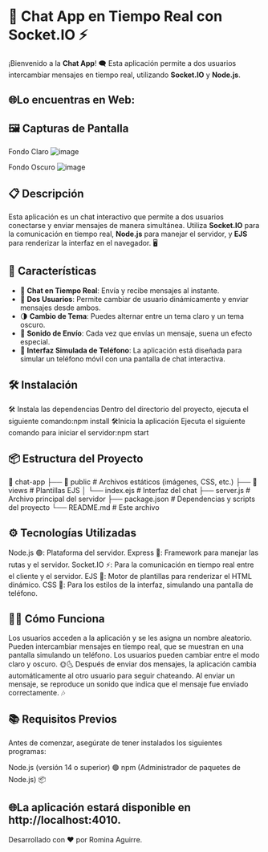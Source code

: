 # 💬 Chat App en Tiempo Real con Socket.IO ⚡

¡Bienvenido a la **Chat App**! 🗨️ Esta aplicación permite a dos usuarios intercambiar mensajes en tiempo real, utilizando **Socket.IO** y **Node.js**. 

## 🌐Lo encuentras en Web:

## 🖼️ Capturas de Pantalla
Fondo Claro
![image](https://github.com/user-attachments/assets/e2297c19-5142-49bd-8796-16fbcdc25037)

Fondo Oscuro
![image](https://github.com/user-attachments/assets/360cb7bb-5a45-4f9a-9c7d-faed95676006)

## 📋 Descripción

Esta aplicación es un chat interactivo que permite a dos usuarios conectarse y enviar mensajes de manera simultánea. Utiliza **Socket.IO** para la comunicación en tiempo real, **Node.js** para manejar el servidor, y **EJS** para renderizar la interfaz en el navegador. 🖥️

## 🚀 Características

- 💬 **Chat en Tiempo Real**: Envía y recibe mensajes al instante.
- 👥 **Dos Usuarios**: Permite cambiar de usuario dinámicamente y enviar mensajes desde ambos.
- 🌗 **Cambio de Tema**: Puedes alternar entre un tema claro y un tema oscuro.
- 🎵 **Sonido de Envío**: Cada vez que envías un mensaje, suena un efecto especial.
- 📱 **Interfaz Simulada de Teléfono**: La aplicación está diseñada para simular un teléfono móvil con una pantalla de chat interactiva.

## 🛠️ Instalación
🛠️ Instala las dependencias
Dentro del directorio del proyecto, ejecuta el siguiente comando:npm install
🛠️Inicia la aplicación
Ejecuta el siguiente comando para iniciar el servidor:npm start

## 📦 Estructura del Proyecto
📂 chat-app
├── 📂 public          # Archivos estáticos (imágenes, CSS, etc.)
├── 📂 views           # Plantillas EJS
│   └── index.ejs      # Interfaz del chat
├── server.js          # Archivo principal del servidor
├── package.json       # Dependencias y scripts del proyecto
└── README.md          # Este archivo

## ⚙️ Tecnologías Utilizadas
Node.js 🟢: Plataforma del servidor.
Express 🚀: Framework para manejar las rutas y el servidor.
Socket.IO ⚡: Para la comunicación en tiempo real entre el cliente y el servidor.
EJS 📄: Motor de plantillas para renderizar el HTML dinámico.
CSS 🎨: Para los estilos de la interfaz, simulando una pantalla de teléfono.

## 👩‍💻 Cómo Funciona
Los usuarios acceden a la aplicación y se les asigna un nombre aleatorio.
Pueden intercambiar mensajes en tiempo real, que se muestran en una pantalla simulando un teléfono.
Los usuarios pueden cambiar entre el modo claro y oscuro. 🌞🌜
Después de enviar dos mensajes, la aplicación cambia automáticamente al otro usuario para seguir chateando.
Al enviar un mensaje, se reproduce un sonido que indica que el mensaje fue enviado correctamente. 🎶

## 📚 Requisitos Previos
Antes de comenzar, asegúrate de tener instalados los siguientes programas:

Node.js (versión 14 o superior) 🟢
npm (Administrador de paquetes de Node.js) 📦


## 🌐La aplicación estará disponible en    http://localhost:4010.

Desarrollado con ❤️ por Romina Aguirre.
